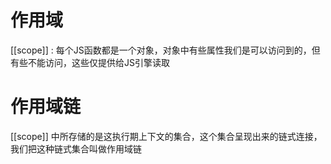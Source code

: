 # 作用域
[[scope]] : 每个JS函数都是一个对象，对象中有些属性我们是可以访问到的，但有些不能访问，这些仅提供给JS引擎读取

# 作用域链
[[scope]] 中所存储的是这执行期上下文的集合，这个集合呈现出来的链式连接，我们把这种链式集合叫做作用域链